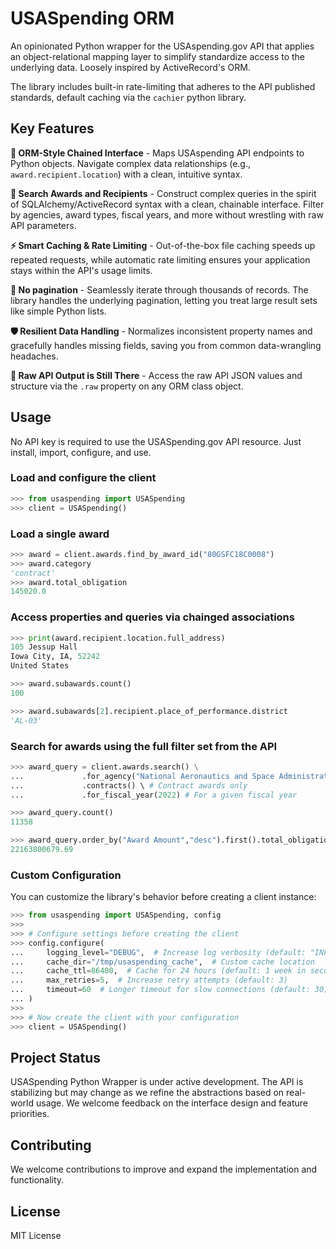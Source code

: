 # USASpending ORM

An opinionated Python wrapper for the USAspending.gov API that applies an object-relational mapping layer to simplify standardize access to the underlying data. Loosely inspired by ActiveRecord's ORM.

The library includes built-in rate-limiting that adheres to the API published standards, default caching via the `cachier` python library.

## Key Features

**🔗 ORM-Style Chained Interface** - Maps USAspending API endpoints to Python objects. Navigate complex data relationships (e.g., `award.recipient.location`) with a clean, intuitive syntax.

**🔎 Search Awards and Recipients** - Construct complex queries in the spirit of SQLAlchemy/ActiveRecord syntax with a clean, chainable interface. Filter by agencies, award types, fiscal years, and more without wrestling with raw API parameters.

**⚡️ Smart Caching & Rate Limiting** - Out-of-the-box file caching speeds up repeated requests, while automatic rate limiting ensures your application stays within the API's usage limits.

**📄 No pagination** - Seamlessly iterate through thousands of records. The library handles the underlying pagination, letting you treat large result sets like simple Python lists.

**🛡️ Resilient Data Handling** - Normalizes inconsistent property names and gracefully handles missing fields, saving you from common data-wrangling headaches.

**🥩 Raw API Output is Still There** - Access the raw API JSON values and structure via the `.raw` property on any ORM class object.

## Usage

No API key is required to use the USASpending.gov API resource. Just install, import, configure, and use.

### Load and configure the client
```python
>>> from usaspending import USASpending
>>> client = USASpending()
```

### Load a single award
```python
>>> award = client.awards.find_by_award_id("80GSFC18C0008")
>>> award.category
'contract'
>>> award.total_obligation
145020.0
```

### Access properties and queries via chainged associations
```python
>>> print(award.recipient.location.full_address)
105 Jessup Hall
Iowa City, IA, 52242
United States

>>> award.subawards.count()
100

>>> award.subawards[2].recipient.place_of_performance.district
'AL-03'
```

### Search for awards using the full filter set from the API
```python
>>> award_query = client.awards.search() \
...             .for_agency("National Aeronautics and Space Administration") \ # Limit to awarding agency
...             .contracts() \ # Contract awards only
...             .for_fiscal_year(2022) # For a given fiscal year

>>> award_query.count()
11358

>>> award_query.order_by("Award Amount","desc").first().total_obligation
22163800679.69
```

### Custom Configuration

You can customize the library's behavior before creating a client instance:

```python
>>> from usaspending import USASpending, config
>>> 
>>> # Configure settings before creating the client
>>> config.configure(
...     logging_level="DEBUG",  # Increase log verbosity (default: "INFO")
...     cache_dir="/tmp/usaspending_cache",  # Custom cache location
...     cache_ttl=86400,  # Cache for 24 hours (default: 1 week in seconds)
...     max_retries=5,  # Increase retry attempts (default: 3)
...     timeout=60  # Longer timeout for slow connections (default: 30)
... )
>>> 
>>> # Now create the client with your configuration
>>> client = USASpending()
```

## Project Status

USASpending Python Wrapper is under active development. The API is stabilizing but may change as we refine the abstractions based on real-world usage. We welcome feedback on the interface design and feature priorities.

## Contributing

We welcome contributions to improve and expand the implementation and functionality.

## License

MIT License